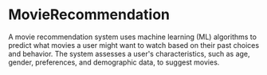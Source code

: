 # MovieRecommendation
A movie recommendation system uses machine learning (ML) algorithms to predict what movies a user might want to watch based on their past choices and behavior. The system assesses a user's characteristics, such as age, gender, preferences, and demographic data, to suggest movies. 
